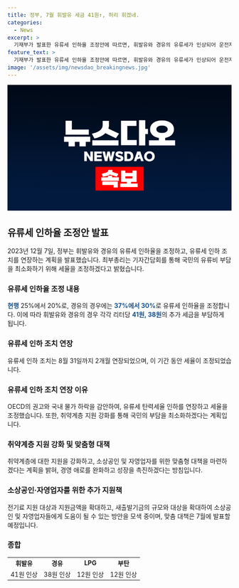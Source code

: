 ```yaml
---
title: 정부, 7월 휘발유 세금 41원↑, 허리 휘겠네.
categories:
  - News
excerpt: >
  기재부가 발표한 유류세 인하율 조정안에 따르면, 휘발유와 경유의 유류세가 인상되어 운전자들의 부담이 늘어날 전망이다. 유류세 인하 조치는 2개월 연장되지만, 세율은 올랐다. 휘발유와 경유의 유류세 인하율이 각각 25%에서 20%, 37%에서 30%로 조정된다. 이에 따라 운전자들은 ℓ당 41원의 추가 세금을 부담하고, 취약계층에 대한 지원도 강화될 예정이다.
feature_text: >
  기재부가 발표한 유류세 인하율 조정안에 따르면, 휘발유와 경유의 유류세가 인상되어 운전자들의 부담이 늘어날 전망이다. 유류세 인하 조치는 2개월 연장되지만, 세율은 올랐다. 휘발유와 경유의 유류세 인하율이 각각 25%에서 20%, 37%에서 30%로 조정된다. 이에 따라 운전자들은 ℓ당 41원의 추가 세금을 부담하고, 취약계층에 대한 지원도 강화될 예정이다.
image: '/assets/img/newsdao_breakingnews.jpg'
---
```


<p><img src="/assets/img/newsdao_breakingnews.jpg" alt="firstkoreanews 속보" /></p>

<h2 data-ke-size="size26">유류세 인하율 조정안 발표</h2>

<p data-ke-size="size16">2023년 12월 7일, 정부는 휘발유와 경유의 유류세 인하율을 조정하고, 유류세 인하 조치를 연장하는 계획을 발표했습니다. 최부총리는 기자간담회를 통해 국민의 유류비 부담을 최소화하기 위해 세율을 조정하겠다고 밝혔습니다.</p>

<h3>유류세 인하율 조정 내용</h3>

<p data-ke-size="size16"><b><span style="color: #1a5490;">현행</span></b> 25%에서 20%로, 경유의 경우에는 <b><span style="color: #1a5490;">37%에서 30%</span></b>로 유류세 인하율을 조정합니다. 이에 따라 휘발유와 경유의 경우 각각 리터당 <b><span style="color: #1a5490;">41원, 38원</span></b>의 추가 세금을 부담하게 됩니다.</p>

<h3>유류세 인하 조치 연장</h3>

<p data-ke-size="size16">유류세 인하 조치는 8월 31일까지 2개월 연장되었으며, 이 기간 동안 세율이 조정되었습니다.</p>

<h3>유류세 인하 조치 연장 이유</h3>

<p data-ke-size="size16">OECD의 권고와 국내 물가 하락을 감안하여, 유류세 탄력세율 인하를 연장하고 세율을 조정했습니다. 또한, 취약계층 지원 강화를 통해 국민의 부담을 최소화하겠다는 계획입니다.</p>

<h3>취약계층 지원 강화 및 맞춤형 대책</h3>

<p data-ke-size="size16">취약계층에 대한 지원을 강화하고, 소상공인 및 자영업자를 위한 맞춤형 대책을 마련하겠다는 계획을 밝혀, 경영 애로를 완화하고 성장을 촉진하겠다는 방침입니다.</p>

<h3>소상공인·자영업자를 위한 추가 지원책</h3>

<p data-ke-size="size16">전기료 지원 대상과 지원금액을 확대하고, 새출발기금의 규모와 대상을 확대하여 소상공인 및 자영업자들에게 도움이 될 수 있는 방안을 모색 중이며, 맞춤 대책은 7월에 발표할 예정입니다.</p>

<h3>종합</h3>

<table>
    <tbody>
        <tr>
            <td style="text-align: center; height: 17px;"><b>휘발유</b></td>
            <td style="text-align: center; height: 17px;"><b>경유</b></td>
            <td style="text-align: center; height: 17px;"><b>LPG</b></td>
            <td style="text-align: center; height: 17px;"><b>부탄</b></td>
        </tr>
        <tr>
            <td style="text-align: center; height: 17px;">41원 인상</td>
            <td style="text-align: center; height: 17px;">38원 인상</td>
            <td style="text-align: center; height: 17px;">12원 인상</td>
            <td style="text-align: center; height: 17px;">12원 인상</td>
        </tr>
    </tbody>
</table>

<p data-ke-size="size16">&nbsp;</p>

